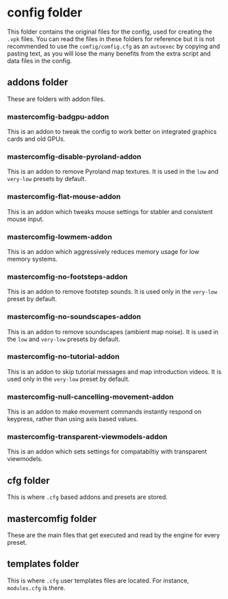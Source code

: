 # config folder
This folder contains the original files for the config, used for creating the `.vpk` files. You can read the files in these folders for reference but it is not recommended to use the `comfig/comfig.cfg` as an `autoexec` by copying and pasting text, as you will lose the many benefits from the extra script and data files in the config.

## addons folder
These are folders with addon files.

### mastercomfig-badgpu-addon
This is an addon to tweak the config to work better on integrated graphics cards and old GPUs.

### mastercomfig-disable-pyroland-addon
This is an addon to remove Pyroland map textures. It is used in the `low` and `very-low` presets by default.

### mastercomfig-flat-mouse-addon
This is an addon which tweaks mouse settings for stabler and consistent mouse input.

### mastercomfig-lowmem-addon
This is an addon which aggressively reduces memory usage for low memory systems.

### mastercomfig-no-footsteps-addon
This is an addon to remove footstep sounds. It is used only in the `very-low` preset by default.

### mastercomfig-no-soundscapes-addon
This is an addon to remove soundscapes (ambient map noise). It is used in the `low` and `very-low` presets by default.

### mastercomfig-no-tutorial-addon
This is an addon to skip tutorial messages and map introduction videos. It is used only in the `very-low` preset by default.

### mastercomfig-null-cancelling-movement-addon
This is an addon to make movement commands instantly respond on keypress, rather than using axis based values.

### mastercomfig-transparent-viewmodels-addon
This is an addon which sets settings for compatabiltiy with transparent viewmodels.

## cfg folder
This is where `.cfg` based addons and presets are stored.

## mastercomfig folder
These are the main files that get executed and read by the engine for every preset.

## templates folder
This is where `.cfg` user templates files are located. For instance, `modules.cfg` is there.
